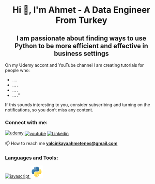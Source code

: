 
<h1 align="center">Hi 👋, I'm Ahmet - A Data Engineer From Turkey</h1>

<h2 align="center">I am passionate about finding ways to use Python to be more efficient and effective in business settings</h3>

On my Udemy accont and YouTube channel I am creating tutorials for people who:
-	….
-	… .
-	… .
-	… ."

If this sounds interesting to you, consider subscribing and turning on the notifications, so you don’t miss any content.

<h3 align="left">Connect with me:</h3>
<p align="left">
<a href="https://images.g2crowd.com/uploads/product/image/social_landscape/social_landscape_7521d796d53d279e05908fc96bc778cb/udemy.png" target="_blank"> <img src="https://pbs.twimg.com/profile_images/1415325668787855361/nxZY4zVv_400x400.png" alt="udemy" width="30" height="30"/> </a>
<a href="https://www.youtube.com/channel/UCrhxQPWjbug88tJERW617dQ" target="_blank"><img align="center" src="https://raw.githubusercontent.com/rahuldkjain/github-profile-readme-generator/master/src/images/icons/Social/youtube.svg" alt="youtube" height="30" width="40" /></a>
<a href="https://www.linkedin.com/in/ahmet-enes-yal%C3%A7inkaya-965060120/" target="_blank"><img align="center" src="https://www.vectorico.com/download/social_media/LinkedIn-Icon-squircle.jpg" alt="Linkedin" height="30" width="30" /></a>
</p>

📫 How to reach me **yalcinkayaahmetenes@gmail.com**

<h3 align="left">Languages and Tools:</h3>
<p align="left"> <a href="https://www.tensorflow.org/" target="_blank"> <img src="https://pbs.twimg.com/media/E8Hv-4uWQAEW6CW.jpg" alt="javascript" width="40" height="40"/> </a> <a href="https://www.python.org" target="_blank"> <img src="https://raw.githubusercontent.com/devicons/devicon/master/icons/python/python-original.svg" alt="python" width="40" height="40"/> </a>
 </p>

